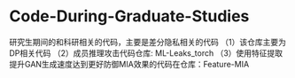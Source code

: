 # Code-During-Graduate-Studies
研究生期间的和科研相关的代码，主要是差分隐私相关的代码
（1）该仓库主要为DP相关代码
（2）成员推理攻击代码仓库: ML-Leaks_torch
（3）使用特征提取提升GAN生成速度达到更好防御MIA效果的代码在仓库：Feature-MIA

